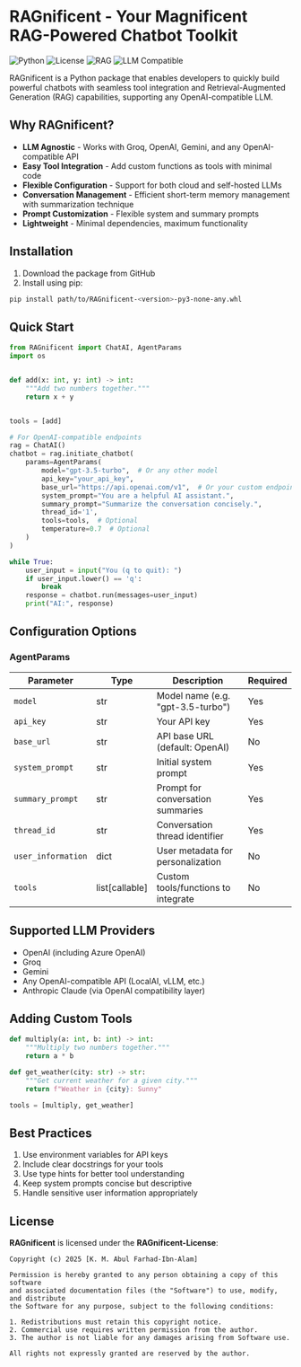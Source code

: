 # RAGnificent - Your Magnificent RAG-Powered Chatbot Toolkit

![Python](https://img.shields.io/badge/python-3.9+-blue.svg)
![License](https://img.shields.io/badge/license-MIT-green.svg)
![RAG](https://img.shields.io/badge/arch-RAG-ff69b4.svg)
![LLM Compatible](https://img.shields.io/badge/LLM-OpenAI_Compatible-blueviolet.svg)

RAGnificent is a Python package that enables developers to quickly build powerful chatbots with seamless tool integration and Retrieval-Augmented Generation (RAG) capabilities, supporting any OpenAI-compatible LLM.

## Why RAGnificent?

- **LLM Agnostic** - Works with Groq, OpenAI, Gemini, and any OpenAI-compatible API
- **Easy Tool Integration** - Add custom functions as tools with minimal code
- **Flexible Configuration** - Support for both cloud and self-hosted LLMs
- **Conversation Management** - Efficient short-term memory management with summarization technique
- **Prompt Customization** - Flexible system and summary prompts
- **Lightweight** - Minimal dependencies, maximum functionality

## Installation

1. Download the package from GitHub
2. Install using pip:

```bash
pip install path/to/RAGnificent-<version>-py3-none-any.whl
```

## Quick Start

```python
from RAGnificent import ChatAI, AgentParams
import os


def add(x: int, y: int) -> int:
    """Add two numbers together."""
    return x + y


tools = [add]

# For OpenAI-compatible endpoints
rag = ChatAI()
chatbot = rag.initiate_chatbot(
    params=AgentParams(
        model="gpt-3.5-turbo",  # Or any other model
        api_key="your_api_key",
        base_url="https://api.openai.com/v1",  # Or your custom endpoint
        system_prompt="You are a helpful AI assistant.",
        summary_prompt="Summarize the conversation concisely.",
        thread_id='1',
        tools=tools,  # Optional
        temperature=0.7  # Optional
    )
)

while True:
    user_input = input("You (q to quit): ")
    if user_input.lower() == 'q':
        break
    response = chatbot.run(messages=user_input)
    print("AI:", response)
```

## Configuration Options

### AgentParams

| Parameter         | Type           | Description                                  | Required |
|-------------------|----------------|----------------------------------------------|----------|
| `model`           | str            | Model name (e.g. "gpt-3.5-turbo")           | Yes      |
| `api_key`         | str            | Your API key                                | Yes      |
| `base_url`        | str            | API base URL (default: OpenAI)              | No       |
| `system_prompt`   | str            | Initial system prompt                       | Yes      |
| `summary_prompt`  | str            | Prompt for conversation summaries           | Yes      |
| `thread_id`       | str            | Conversation thread identifier              | Yes      |
| `user_information`| dict           | User metadata for personalization           | No       |
| `tools`          | list[callable] | Custom tools/functions to integrate         | No       |

## Supported LLM Providers

- OpenAI (including Azure OpenAI)
- Groq
- Gemini
- Any OpenAI-compatible API (LocalAI, vLLM, etc.)
- Anthropic Claude (via OpenAI compatibility layer)

## Adding Custom Tools

```python
def multiply(a: int, b: int) -> int:
    """Multiply two numbers together."""
    return a * b

def get_weather(city: str) -> str:
    """Get current weather for a given city."""
    return f"Weather in {city}: Sunny"

tools = [multiply, get_weather]
```

## Best Practices

1. Use environment variables for API keys
2. Include clear docstrings for your tools
3. Use type hints for better tool understanding
4. Keep system prompts concise but descriptive
5. Handle sensitive user information appropriately


## License

**RAGnificent** is licensed under the **RAGnificent-License**:  

```text
Copyright (c) 2025 [K. M. Abul Farhad-Ibn-Alam]

Permission is hereby granted to any person obtaining a copy of this software
and associated documentation files (the "Software") to use, modify, and distribute
the Software for any purpose, subject to the following conditions:

1. Redistributions must retain this copyright notice.
2. Commercial use requires written permission from the author.
3. The author is not liable for any damages arising from Software use.

All rights not expressly granted are reserved by the author.